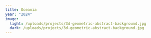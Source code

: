 ```yaml
---
title: Oceania
year: "2024"
image:
  light: /uploads/projects/3d-geometric-abstract-background.jpg
  dark: /uploads/projects/3d-geometric-abstract-background.jpg
---
```

